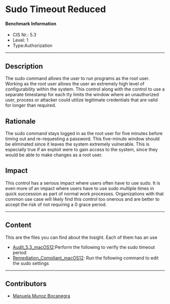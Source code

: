 # Sudo Timeout Reduced
#### Benchmark Information
- CIS Nr.: 5.3
- Level: 1
- Type:Authorization
------------------------
## Description

The sudo command allows the user to run programs as the root user. Working as the root user allows the user an extremely high level of configurability within the system. This control along with the control to use a separate timestamp for each tty limits the window where an unauthorized user, process or attacker could utilize legitimate credentials that are valid for longer than required.

## Rationale

The sudo command stays logged in as the root user for five minutes before timing out and re-requesting a password. This five-minute window should be eliminated since it leaves the system extremely vulnerable. This is especially true if an exploit were to gain access to the system, since they would be able to make changes as a root user.
## Impact

This control has a serious impact where users often have to use sudo. It is even more of an impact where users have to use sudo multiple times in quick succession as part of normal work processes. Organizations with that common use case will likely find this control too onerous and are better to accept the risk of not requiring a 0 grace period.

---
## Content
This are the files you can find about the Insight. Each of them has an use 
* [Audit_5.3_macOS12](https://github.com/apfelwerk/JamfProtectInsights/blob/main/AuthorizationType/CIS_5.3_Sudo%20Timeout%20Reduced/Audit_5.3_macOS12.sh):Perform the following to verify the sudo timeout period
* [Remediation_Compliant_macOS12](https://github.com/apfelwerk/JamfProtectInsights/blob/main/AuthorizationType/CIS_5.3_Sudo%20Timeout%20Reduced/Remediation_Compliant_macOS12.sh): Run the following command to edit the sudo settings
------------------------------------------------------------------------------------------------------------------------------------------------------------------------------------------------------------------------------------------------------------------------------------------------------------------------------
## Contributors
* [Manuela Munoz Bocanegra](https://github.com/manuelamunoz)


